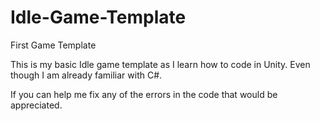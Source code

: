 # Idle-Game-Template
First Game Template


This is my basic Idle game template as I learn how to code in Unity. 
Even though I am already familiar with C#.

If you can help me fix any of the errors in the code that would be appreciated. 

